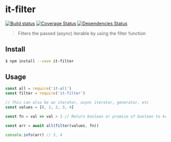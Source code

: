 # it-filter

[![Build status](https://travis-ci.org/achingbrain/it.svg?branch=master)](https://travis-ci.org/achingbrain/it?branch=master) [![Coverage Status](https://coveralls.io/repos/github/achingbrain/it/badge.svg?branch=master)](https://coveralls.io/github/achingbrain/it?branch=master) [![Dependencies Status](https://david-dm.org/achingbrain/it/status.svg?path=packages/it-all)](https://david-dm.org/achingbrain/it?path=packages/it-all)

> Filters the passed (async) iterable by using the filter function

## Install

```sh
$ npm install --save it-filter
```

## Usage

```javascript
const all = require('it-all')
const filter = require('it-filter')

// This can also be an iterator, async iterator, generator, etc
const values = [0, 1, 2, 3, 4]

const fn = val => val > 2 // Return boolean or promise of boolean to keep item

const arr = await all(filter(values, fn))

console.info(arr) // 3, 4
```
